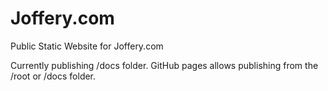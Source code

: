 # Joffery.com

Public Static Website for Joffery.com

Currently publishing /docs folder.  GitHub pages allows publishing from the /root or /docs folder.
